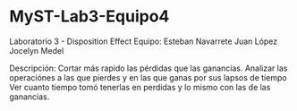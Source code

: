 # MyST-Lab3-Equipo4
Laboratorio 3 - Disposition Effect
Equipo:
Esteban Navarrete
Juan López
Jocelyn Medel

Descripción: Cortar más rapido las pérdidas que las ganancias.
Analizar las operaciónes a las que pierdes y en las que ganas por sus lapsos de tiempo
Ver cuanto tiempo tomó tenerlas en perdidas y lo mismo con las de las ganancias.
